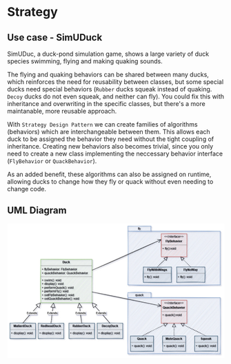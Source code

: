 # Strategy

## Use case - SimUDuck

SimUDuc, a duck-pond simulation game, shows a large variety of duck species swimming, flying and making quaking sounds. 

The flying and quaking behaviors can be shared between many ducks, which reinforces the need for reusability between classes, but some special ducks need special behaviors (`Rubber` ducks squeak instead of quaking. `Decoy` ducks do not even squeak, and neither can fly). You could fix this with inheritance and overwriting in the specific classes, but there's a more maintanable, more reusable approach. 

With `Strategy Design Pattern` we can create families of algorithms (behaviors) which are interchangeable between them. This allows each duck to be assigned the behavior they need without the tight coupling of inheritance. Creating new behaviors also becomes trivial, since you only need to create a new class implementing the neccessary behavior interface (`FlyBehavior` or `QuackBehavior`). 

As an added benefit, these algorithms can also be assigned on runtime, allowing ducks to change how they fly or quack without even needing to change code. 

## UML Diagram

![Strategy pattern UML diagram](./strategy-uml.jpg)
